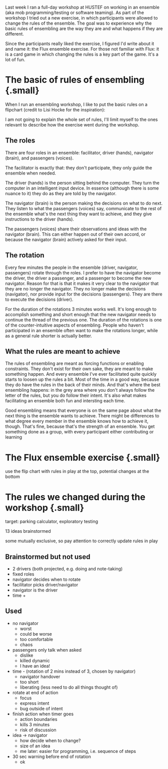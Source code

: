 <!--
.. title: The Flux ensemble exercise
.. slug: the-flux-ensemble-exercise
.. date: 2024-10-13
.. category: 
.. tags: 
.. type: text
.. description: The Flux ensemble exercise is an exercise in working in an ensemble, where the navigator can add or remove rules for the ensemble. The goal of the exercise is to experience why the basic rules of ensembling are the way they are and what happens if they are different.
-->

Last week I ran a full-day workshop at HUSTEF on working in an ensemble (aka mob programming/testing or software teaming). As part of the workshop I tried out a new exercise, in which participants were allowed to change the rules of the ensemble. The goal was to experience why the basic rules of ensembling are the way they are and what happens if they are different.

Since the participants really liked the exercise, I figured I'd write about it and name it: the Flux ensemble exercise. For those not familiar with Flux: it is a card game in which changing the rules is a key part of the game. It's a lot of fun.

<!-- TEASER_END -->

# The basic of rules of ensembling {.small}

When I run an ensembling workshop, I like to put the basic rules on a flipchart (credit to Lisi Hocke for the inspiration):

<!-- todo: add image -->

I am not going to explain the whole set of rules, I'll limit myself to the ones relevant to describe how the exercise went during the workshop.

## The roles
There are four roles in an ensemble: facilitator, driver (hands), navigator (brain), and passengers (voices).

The facilitator is exactly that: they don't participate, they only guide the ensemble when needed. 

The driver (hands) is the person sitting behind the computer. They turn the computer in an intelligent input device. In essence (although there is some nuance to it) they do as they are told by the navigator.

The navigator (brain) is the person making the decisions on what to do next. They listen to what the passengers (voices) say, communicate to the rest of the ensemble what's the next thing they want to achieve, and they give instructions to the driver (hands).

The passengers (voices) share their observations and ideas with the navigator (brain). This can either happen out of their own accord, or because the navigator (brain) actively asked for their input.


## The rotation
Every few minutes the people in the ensemble (driver, navigator, passengers) rotate through the roles. I prefer to have the navigator become the driver, the driver a passenger, and a passenger to become the new navigator. Reason for that is that it makes it very clear to the navigator that they are no longer the navigator. They no longer make the decisions (navigator), nor provide input for the decisions (passengers). They are there to execute the decisions (driver).

For the duration of the rotations 3 minutes works well. It's long enough to accomplish something and short enough that the new navigator needs to continue the thread of the previous one. The duration of the rotations is one of the counter-intuitive aspects of ensembling. People who haven't participated in an ensemble often want to make the rotations longer, while as a general rule shorter is actually better.


## What the rules are meant to achieve
The rules of ensembling are meant as forcing functions or enabling constraints. They don't exist for their own sake, they are meant to make something happen. And every ensemble I've ever facilitated quite quickly starts to loosen up the rules a bit. Most of the time in a good way, because they do have the rules in the back of their minds. And that's where the best ensembling happens: in the grey area where you don't always follow the letter of the rules, but you do follow their intent. It's also what makes facilitating an ensemble both fun and intersting each time.

Good ensembling means that everyone is on the same page about what the next thing is the ensemble wants to achieve. There might be differences to what degree every member in the ensemble knows how to achieve it, though. That's fine, because that's the strength of an ensemble. You get something done as a group, with every participant either contributing or learning


# The Flux ensemble exercise {.small}

use the flip chart with rules in play at the top, potential changes at the bottom


# The rules we changed during the workshop {.small}

target: parking calculator, exploratory testing

13 ideas brainstormed

some mutually exclusive, so pay attention to correctly update rules in play

## Brainstormed but not used
- 2 drivers (both projected, e.g. doing and note-taking)
- fixed roles
- navigator decides when to rotate
- facilitator picks driver/navigator
- navigator is the driver
- time +


## Used
- no navigator
	- worst
	- could be worse
	- too comfortable
	- chaos
- passengers only talk when asked
	- dislike
	- killed dynamic
	- I have an idea!
- time - (rotation of 2 mins instead of 3, chosen by navigator)
	- navigator handover
	- too short
	- liberating (less need to do all things thought of)
- rotate at end of action
	- focus
	- express intent
	- bug outside of intent
- finish action when timer goes
	- action boundaries
	- kills 3 minutes
	- risk of discussion
- idea -> navigator
	- how decide when to change?
	- size of an idea
	- me later: easier for programming, i.e. sequence of steps
- 30 sec warning before end of rotation
	- ok